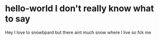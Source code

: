 # hello-world I don't really know what to say

Hey
I love to snowbpard but there aint much snow where I live so fck me
